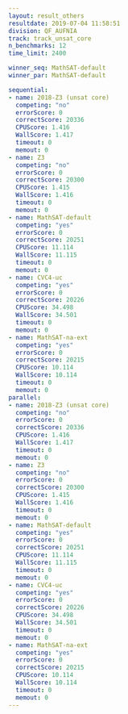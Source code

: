 ```yaml
---
layout: result_others
resultdate: 2019-07-04 11:58:51
division: QF_AUFNIA
track: track_unsat_core
n_benchmarks: 12
time_limit: 2400

winner_seq: MathSAT-default
winner_par: MathSAT-default

sequential:
- name: 2018-Z3 (unsat core)
  competing: "no"
  errorScore: 0
  correctScore: 20336
  CPUScore: 1.416
  WallScore: 1.417
  timeout: 0
  memout: 0
- name: Z3
  competing: "no"
  errorScore: 0
  correctScore: 20300
  CPUScore: 1.415
  WallScore: 1.416
  timeout: 0
  memout: 0
- name: MathSAT-default
  competing: "yes"
  errorScore: 0
  correctScore: 20251
  CPUScore: 11.114
  WallScore: 11.115
  timeout: 0
  memout: 0
- name: CVC4-uc
  competing: "yes"
  errorScore: 0
  correctScore: 20226
  CPUScore: 34.498
  WallScore: 34.501
  timeout: 0
  memout: 0
- name: MathSAT-na-ext
  competing: "yes"
  errorScore: 0
  correctScore: 20215
  CPUScore: 10.114
  WallScore: 10.114
  timeout: 0
  memout: 0
parallel:
- name: 2018-Z3 (unsat core)
  competing: "no"
  errorScore: 0
  correctScore: 20336
  CPUScore: 1.416
  WallScore: 1.417
  timeout: 0
  memout: 0
- name: Z3
  competing: "no"
  errorScore: 0
  correctScore: 20300
  CPUScore: 1.415
  WallScore: 1.416
  timeout: 0
  memout: 0
- name: MathSAT-default
  competing: "yes"
  errorScore: 0
  correctScore: 20251
  CPUScore: 11.114
  WallScore: 11.115
  timeout: 0
  memout: 0
- name: CVC4-uc
  competing: "yes"
  errorScore: 0
  correctScore: 20226
  CPUScore: 34.498
  WallScore: 34.501
  timeout: 0
  memout: 0
- name: MathSAT-na-ext
  competing: "yes"
  errorScore: 0
  correctScore: 20215
  CPUScore: 10.114
  WallScore: 10.114
  timeout: 0
  memout: 0
---
```

